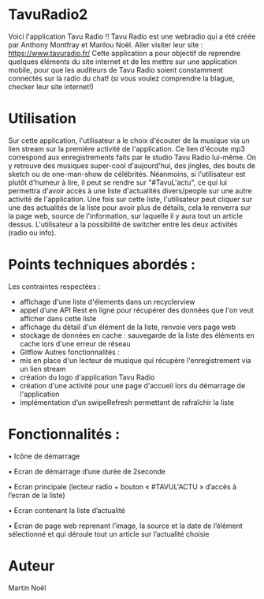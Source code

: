 # TavuRadio2

Voici l'application Tavu Radio !! Tavu Radio est une webradio qui a été créée par Anthony Montfray et Marilou Noël.
Aller visiter leur site : https://www.tavuradio.fr/
Cette application a pour objectif de reprendre quelques éléments du site internet et de les mettre sur une application mobile, 
pour que les auditeurs de Tavu Radio soient constamment connectés sur la radio du chat! (si vous voulez comprendre la blague,
checker leur site internet!)

# Utilisation

Sur cette application, l'utilisateur a le choix d'écouter de la musique via un lien stream sur la première activité de l'application. 
Ce lien d'écoute mp3 correspond aux enregistrements faits par le studio Tavu Radio lui-même. On y retrouve des musiques super-cool
d'aujourd'hui, des jingles, des bouts de sketch ou de one-man-show de célébrités. Néanmoins, si l'utilisateur est plutôt d'humeur à
lire, il peut se rendre sur "#TavuL'actu", ce qui lui permettra d'avoir accès à une liste d'actualités divers/people sur une autre 
activité de l'application. Une fois sur cette liste, l'utilisateur peut cliquer sur une des actualités de la liste pour avoir plus de 
détails, cela le renverra sur la page web, source de l'information, sur laquelle il y aura tout un article dessus. L'utilisateur a la
possibilité de switcher entre les deux activités (radio ou info). 

# Points techniques abordés : 

Les contraintes respectées :
 - affichage d'une liste d'élements dans un recyclerview
 - appel d’une API Rest en ligne  pour récupérer des données que l'on veut afficher dans cette liste
 - affichage du détail d'un élément de la liste, renvoie vers page web 
 - stockage de données en cache : sauvegarde de la liste des éléments en cache lors d'une erreur de réseau
- Gitflow 
Autres fonctionnalités :
- mis en place d'un lecteur de musique qui récupère l'enregistrement via un lien stream
- création du logo d'application Tavu Radio
 - création d'une activité pour une page d'accueil lors du démarrage de l'application 
- implémentation d’un swipeRefresh permettant de rafraîchir la liste 

# Fonctionnalités :

•	Icône de démarrage    


•	Ecran de démarrage d’une durée de 2seconde   

•	Ecran principale (lecteur radio + bouton « #TAVUL'ACTU » d’accès à l’ecran de la liste)    

•	Ecran contenant la liste d’actualité 



•	Ecran de page web reprenant l’image, la source et la date de l’élément sélectionné et qui déroule tout un article sur l’actualité choisie

   
# Auteur

Martin Noël 
 
 
